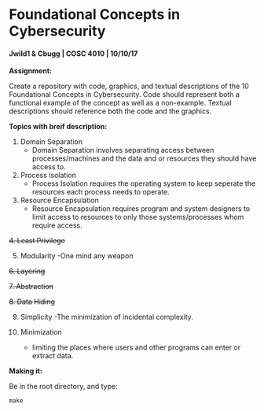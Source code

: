 # Foundational Concepts in Cybersecurity
#### Jwild1 & Cbugg | COSC 4010 | 10/10/17

**Assignment:**

Create a repository with code, graphics, and textual descriptions of the 10 Foundational Concepts in Cybersecurity. Code should represent both a functional example of the concept as well as a non-example. Textual descriptions should reference both the code and the graphics. 

**Topics with breif description:**
1. Domain Separation
    - Domain Separation involves separating access between processes/machines and the data and or resources they should have access to. 
2. Process Isolation
    - Process Isolation requires the operating system to keep seperate the resources each process needs to operate. 
3. Resource Encapsulation
    - Resource Encapsulation requires program and system designers to limit access to resources to only those systems/processes whom require access.

~~4. Least Privilege~~

5. Modularity
    -One mind any weapon
    
    
~~6. Layering~~

~~7. Abstraction~~

~~8. Data Hiding~~

9. Simplicity
    -The minimization of incidental complexity.

10. Minimization
    - limiting the places where users and other programs can enter or extract data.

**Making it:**

Be in the root directory, and type:
~~~
make
~~~
